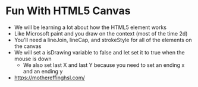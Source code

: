 # Fun With HTML5 Canvas 
- We will be learning a lot about how the HTML5 element works 
- Like Microsoft paint and you draw on the context (most of the time 2d)
- You'll need a lineJoin, lineCap, and strokeStyle for all of the elements on the canvas 
- We will set a isDrawing variable to false and let set it to true when the mouse is down 
  - We also set last X and last Y because you need to set an ending x and an ending y 
- https://mothereffinghsl.com/